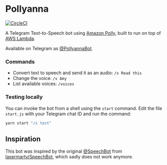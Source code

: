 # Pollyanna
[![CircleCI](https://circleci.com/gh/macecchi/PollyannaSpeechBot.svg?style=svg)](https://circleci.com/gh/macecchi/PollyannaSpeechBot)

A Telegram Text-to-Speech bot using [Amazon Polly](https://aws.amazon.com/polly/), built to run on top of [AWS Lambda](https://aws.amazon.com/lambda/).

Available on Telegram as [@PollyannaBot](https://telegram.me/PollyannaBot).

### Commands

- Convert text to speech and send it as an audio: `/s Read this`
- Change the voice: `/v Amy`
- List available voices: `/voices`

### Testing locally

You can invoke the bot from a shell using the `start` command. Edit the file `start.js` with your Telegram chat ID and run the command:

```bash
yarn start "/s test"
```

## Inspiration

This bot was inspired by the original [@SpeechBot](https://telegram.me/SpeechBot) from [lasermarty/SpeechBot](https://github.com/lasermarty/SpeechBot), which sadly does not work anymore.
